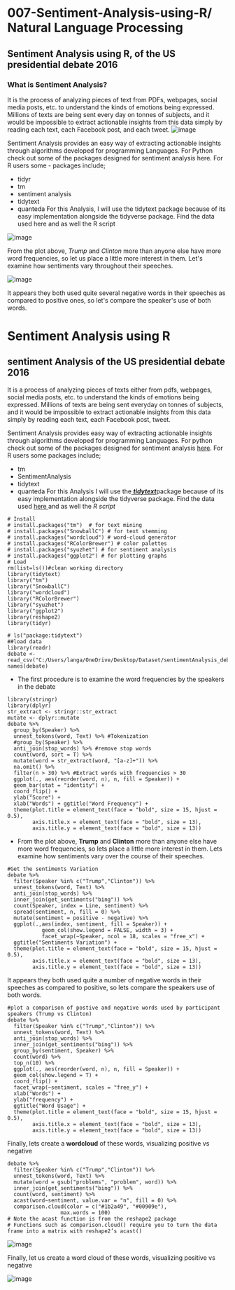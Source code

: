 # 007-Sentiment-Analysis-using-R/ Natural Language Processing
## Sentiment Analysis using R, of the US presidential debate 2016

### What is Sentiment Analysis?

It is the process of analyzing pieces of text from PDFs, webpages, social media posts, etc. to understand the kinds of emotions being expressed. Millions of texts are being sent every day on tonnes of subjects, and it would be impossible to extract actionable insights from this data simply by reading each text, each Facebook post, and each tweet.
![image](https://github.com/LangatErick/Learning_Labs-5-Sentiment-Analysis-using-R/assets/124883947/1f280284-cbff-473c-ab93-64a8ae0e8b1c)

Sentiment Analysis provides an easy way of extracting actionable insights through algorithms developed for programming Languages. For Python check out some of the packages designed for sentiment analysis here. For R users some - packages include;
- tidyr
- tm
- sentiment analysis
- tidytext
- quanteda
For this Analysis, I will use the tidytext package because of its easy implementation alongside the tidyverse package. Find the data used here and as well the R script

![image](https://github.com/LangatErick/Learning_Labs-5-Sentiment-Analysis-using-R/assets/124883947/242f18f0-b687-4fd9-8fab-d2e8d2473381)

From the plot above, *Trump* and *Clinton* more than anyone else have more word frequencies, so let us place a little more interest in them. Let's examine how sentiments vary throughout their speeches.

![image](https://github.com/LangatErick/Learning_Labs-5-Sentiment-Analysis-using-R/assets/124883947/01eb58c4-8411-406d-b365-67da3884918e)

It appears they both used quite several negative words in their speeches as compared to positive ones, so let's compare the speaker's use of both words.


# **Sentiment Analysis using R**

## sentiment Analysis of the US presidential debate 2016

It is a process of analyzing pieces of texts either from pdfs, webpages, social media posts, etc. to understand the kinds of emotions being expressed. Millions of texts are being sent everyday on tonnes of subjects, and it would be impossible to extract actionable insights from this data simply by reading each text, each Facebook post, tweet.

Sentiment Analysis provides easy way of extracting actionable insights through algorithms developed for programming Languages. For python check out some of the packages designed for sentiment analysis [here](https://elitedatascience.com/python-nlp-libraries). For R users some packages include;
-   tm
-   SentimentAnalysis
-   tidytext
-   quanteda
For this Analysis I will use the[ ***tidytext***](https://cran.r-project.org/package=tidytext)package because of its easy implementation alongside the tidyverse package. Find the data used [here ](https://github.com/simmieyungie/Sentiment-Analysis)and as well the *R script*

```{r warning=FALSE, message=FALSE}
# Install
# install.packages("tm")  # for text mining
# install.packages("SnowballC") # for text stemming
# install.packages("wordcloud") # word-cloud generator 
# install.packages("RColorBrewer") # color palettes
# install.packages("syuzhet") # for sentiment analysis
# install.packages("ggplot2") # for plotting graphs
# Load
rm(list=ls())#clean working directory
library(tidytext)
library("tm")
library("SnowballC")
library("wordcloud")
library("RColorBrewer")
library("syuzhet")
library("ggplot2")
library(reshape2)
library(tidyr)
```
```{r warning=FALSE, message=FALSE}
# ls("package:tidytext")
##load data
library(readr)
debate <- read_csv("C:/Users/langa/OneDrive/Desktop/Dataset/sentimentAnalysis_debate_data.csv")
names(debate)
```

- The first procedure is to examine the word frequencies by the speakers in the debate

```{r}
library(stringr)
library(dplyr)
str_extract <- stringr::str_extract
mutate <- dplyr::mutate
debate %>% 
  group_by(Speaker) %>%
  unnest_tokens(word, Text) %>% #Tokenization 
  #group_by(Speaker) %>% 
  anti_join(stop_words) %>% #remove stop words
  count(word, sort = T) %>% 
  mutate(word = str_extract(word, "[a-z]+")) %>% 
  na.omit() %>% 
  filter(n > 30) %>% #Extract words with frequencies > 30
  ggplot(., aes(reorder(word, n), n, fill = Speaker)) +
  geom_bar(stat = "identity") +
  coord_flip() +
  ylab("Score") +
  xlab("Words") + ggtitle("Word Frequency") +
  theme(plot.title = element_text(face = "bold", size = 15, hjust = 0.5),
        axis.title.x = element_text(face = "bold", size = 13),
        axis.title.y = element_text(face = "bold", size = 13))
```
- From the plot above, **Trump** and **Clinton** more than anyone else have more word frequencies, so lets place a little more interest in them. Lets examine how sentiments vary over the course of their speeches.

```{r warning=FALSE, message=FALSE}
#Get the sentiments Variation
debate %>% 
  filter(Speaker %in% c("Trump","Clinton")) %>% 
  unnest_tokens(word, Text) %>% 
  anti_join(stop_words) %>% 
  inner_join(get_sentiments("bing")) %>% 
  count(Speaker, index = Line, sentiment) %>%
  spread(sentiment, n, fill = 0) %>%
  mutate(sentiment = positive - negative) %>% 
  ggplot(.,aes(index, sentiment, fill = Speaker)) +
           geom_col(show.legend = FALSE, width = 3) +
           facet_wrap(~Speaker, ncol = 18, scales = "free_x") +
  ggtitle("Sentiments Variation") + 
  theme(plot.title = element_text(face = "bold", size = 15, hjust = 0.5),
        axis.title.x = element_text(face = "bold", size = 13),
        axis.title.y = element_text(face = "bold", size = 13))
```

It appears they both used quite a number of negative words in their speeches as compared to positive, so lets compare the speakers use of both words.

```{r warning=FALSE, message=FALSE}
#plot a comparison of postive and negative words used by participant speakers (Trump vs Clinton)
debate %>% 
  filter(Speaker %in% c("Trump","Clinton")) %>% 
  unnest_tokens(word, Text) %>% 
  anti_join(stop_words) %>% 
  inner_join(get_sentiments("bing")) %>% 
  group_by(sentiment, Speaker) %>% 
  count(word) %>% 
  top_n(10) %>% 
  ggplot(., aes(reorder(word, n), n, fill = Speaker)) +
  geom_col(show.legend = T) +
  coord_flip() +
  facet_wrap(~sentiment, scales = "free_y") +
  xlab("Words") +
  ylab("frequency") +
  ggtitle("Word Usage") +
  theme(plot.title = element_text(face = "bold", size = 15, hjust = 0.5),
        axis.title.x = element_text(face = "bold", size = 13),
        axis.title.y = element_text(face = "bold", size = 13))
```

Finally, lets create a **wordcloud** of these words, visualizing positive vs negative

```{r warning=FALSE, message=FALSE}
debate %>% 
  filter(Speaker %in% c("Trump","Clinton")) %>% 
  unnest_tokens(word, Text) %>% 
  mutate(word = gsub("problems", "problem", word)) %>% 
  inner_join(get_sentiments("bing")) %>% 
  count(word, sentiment) %>% 
  acast(word~sentiment, value.var = "n", fill = 0) %>% 
  comparison.cloud(color = c("#1b2a49", "#00909e"),
                 max.words = 100)
# Note the acast function is from the reshape2 package
# Functions such as comparison.cloud() require you to turn the data frame into a matrix with reshape2’s acast()
```

![image](https://github.com/LangatErick/Learning_Labs-5-Sentiment-Analysis-using-R/assets/124883947/9ce76d67-1d05-400f-a52f-c8bdc4975871)

Finally, let us create a word cloud of these words, visualizing positive vs negative

![image](https://github.com/LangatErick/Learning_Labs-5-Sentiment-Analysis-using-R/assets/124883947/2112c4b5-b842-4f70-8cf4-a8d7aab0909c)
